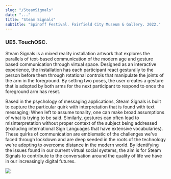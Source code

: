 ```yaml
---
slug: "/SteamSignals"
date: "..."
title: "Steam Signals"
subtitle: "Spinoff Festival. Fairfield City Museum & Gallery. 2022."
---
```

<!---
slug: must match link: URL in .Work.js
-->

<h3> UE5. TouchOSC.</h3>
<p> Steam Signals is a mixed reality installation artwork that explores the parallels of text-based communication of the modern age and gesture based communication through virtual space.  Designed as an interactive experience, the installation has each participant react gesturally to the person before them through rotational controls that manipulate the joints of the arm in the foreground.  By setting two poses, the user creates a gesture that is adopted by both arms for the next participant to respond to once the foreground arm has reset.

Based in the psychology of messaging applications, Steam Signals is built to capture the particular quirk with interpretation that is found with text messaging; When left to assume tonality, one can make broad assumptions of what is trying to be said. Similarly, gestures can often lead to misinterpretation without proper context of the subject being addressed (excluding international Sign Languages that have extensive vocabularies). These quirks of communication are emblematic of the challenges we've faced through lockdown and are deep seeded in the roots of the technology we're adopting to overcome distance in the modern world. By identifying the issues found in our current virtual social systems, the aim is for Steam Signals to contribute to the conversation around the quality of life we have in our increasingly digital futures.
</p>

<img src='../images/media/_Art/Steam Signals/Copy of SteamSignals_PatYounis.png'>
